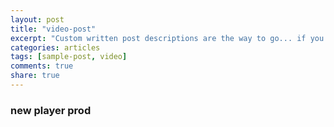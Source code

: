 ```yaml
---
layout: post
title: "video-post"
excerpt: "Custom written post descriptions are the way to go... if you're not lazy."
categories: articles
tags: [sample-post, video]
comments: true
share: true
---
```

###   new player prod

<br>
<div class="apester-media" data-media-id="5b4cc87a96df425d0cb00521" data-player="true"
 height="512"></div><script async src="https://static.apester.com/js/sdk/latest/apester-javascript-sdk.min.js"></script>
 <br>
<script>(function(d,s,id){var js,fjs=d.getElementsByTagName(s)[0];if(d.getElementById(id))return;js=d.createElement(s);js.id=id;js.src='https://embed.playbuzz.com/sdk.js';fjs.parentNode.insertBefore(js,fjs);}(document,'script','playbuzz-sdk'));</script>
<div class="playbuzz" data-id="4cd61eb1-1656-41af-9641-59cab196d812" data-show-share="false" data-show-info="false"></div>
